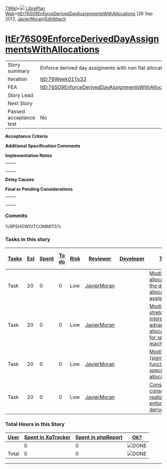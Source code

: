 [TWiki](/twiki/Main/WebHome)&gt;![](/twiki/TWiki/TWikiDocGraphics/web-bg-small.gif) [LibrePlan Web](/twiki/LibrePlan/WebHome)&gt;[ItEr76S09EnforceDerivedDayAssignmentsWithAllocations](http://wiki.libreplan-enterprise.com/twiki/LibrePlan/ItEr76S09EnforceDerivedDayAssignmentsWithAllocations "Topic revision: 3 (28 Sep 2012 - 17:18:13)") (28 Sep 2012, [JavierMoran](/twiki/Main/JavierMoran))[Edit](http://wiki.libreplan-enterprise.com/twiki/bin/edit/LibrePlan/ItEr76S09EnforceDerivedDayAssignmentsWithAllocations?t=1520337934 "Edit this topic text")[Attach](/twiki/bin/attach/LibrePlan/ItEr76S09EnforceDerivedDayAssignmentsWithAllocations "Attach an image or document to this topic")

 [ItEr76S09EnforceDerivedDayAssignmentsWithAllocations](/twiki/LibrePlan/ItEr76S09EnforceDerivedDayAssignmentsWithAllocations)
==========================================================================================================================================================================================



|                        |                                                                                                                                        |
|------------------------|----------------------------------------------------------------------------------------------------------------------------------------|
| Story summary          | Enforce derived day assigments with non flat allocations                                                                               |
| Iteration              | [ItEr76Week01To33](/twiki/LibrePlan/ItEr76Week01To33)                                                                         |
| FEA                    | [ItEr76S09EnforceDerivedDayAssignmentsWithAllocations](/twiki/LibrePlan/ItEr76S09EnforceDerivedDayAssignmentsWithAllocations) |
| Story Lead             |                                                                                                                                        |
| Next Story             |                                                                                                                                        |
| Passed acceptance test | No                                                                                                                                     |

**Acceptance Criteria**

**Additional Specification Comments**

**Implementation Notes**

|     |     |
|-----|-----|
|     |     |

**Delay Causes**

**Final or Pending Considerations**

|     |     |
|-----|-----|
|     |     |

###  Commits

%RPSHOWGITCOMMITS%

###  Tasks in this story



| [Tasks](http://wiki.libreplan-enterprise.com/twiki/LibrePlan/ItEr76S09EnforceDerivedDayAssignmentsWithAllocations?sortcol=0;table=2;up=0#sorted_table "Sort by this column") | [Est](http://wiki.libreplan-enterprise.com/twiki/LibrePlan/ItEr76S09EnforceDerivedDayAssignmentsWithAllocations?sortcol=1;table=2;up=0#sorted_table "Sort by this column") | [Spent](http://wiki.libreplan-enterprise.com/twiki/LibrePlan/ItEr76S09EnforceDerivedDayAssignmentsWithAllocations?sortcol=2;table=2;up=0#sorted_table "Sort by this column") | [To do](http://wiki.libreplan-enterprise.com/twiki/LibrePlan/ItEr76S09EnforceDerivedDayAssignmentsWithAllocations?sortcol=3;table=2;up=0#sorted_table "Sort by this column") | [Risk](http://wiki.libreplan-enterprise.com/twiki/LibrePlan/ItEr76S09EnforceDerivedDayAssignmentsWithAllocations?sortcol=4;table=2;up=0#sorted_table "Sort by this column") | [Reviewer](http://wiki.libreplan-enterprise.com/twiki/LibrePlan/ItEr76S09EnforceDerivedDayAssignmentsWithAllocations?sortcol=5;table=2;up=0#sorted_table "Sort by this column") | [Developer](http://wiki.libreplan-enterprise.com/twiki/LibrePlan/ItEr76S09EnforceDerivedDayAssignmentsWithAllocations?sortcol=6;table=2;up=0#sorted_table "Sort by this column") | [Task Name](http://wiki.libreplan-enterprise.com/twiki/LibrePlan/ItEr76S09EnforceDerivedDayAssignmentsWithAllocations?sortcol=7;table=2;up=0#sorted_table "Sort by this column")   | [Start Date](http://wiki.libreplan-enterprise.com/twiki/LibrePlan/ItEr76S09EnforceDerivedDayAssignmentsWithAllocations?sortcol=8;table=2;up=0#sorted_table "Sort by this column") | [Est End Date](http://wiki.libreplan-enterprise.com/twiki/LibrePlan/ItEr76S09EnforceDerivedDayAssignmentsWithAllocations?sortcol=9;table=2;up=0#sorted_table "Sort by this column") | [End Date](http://wiki.libreplan-enterprise.com/twiki/LibrePlan/ItEr76S09EnforceDerivedDayAssignmentsWithAllocations?sortcol=10;table=2;up=0#sorted_table "Sort by this column") |
|---------------------------------------------------------------------------------------------------------------------------------------------------------------------------------------|-------------------------------------------------------------------------------------------------------------------------------------------------------------------------------------|---------------------------------------------------------------------------------------------------------------------------------------------------------------------------------------|---------------------------------------------------------------------------------------------------------------------------------------------------------------------------------------|--------------------------------------------------------------------------------------------------------------------------------------------------------------------------------------|------------------------------------------------------------------------------------------------------------------------------------------------------------------------------------------|-------------------------------------------------------------------------------------------------------------------------------------------------------------------------------------------|---------------------------------------------------------------------------------------------------------------------------------------------------------------------------------------------|--------------------------------------------------------------------------------------------------------------------------------------------------------------------------------------------|----------------------------------------------------------------------------------------------------------------------------------------------------------------------------------------------|-------------------------------------------------------------------------------------------------------------------------------------------------------------------------------------------|
| Task                                                                                                                                                                                  | 20                                                                                                                                                                                  | 0                                                                                                                                                                                     | 0                                                                                                                                                                                     | Low                                                                                                                                                                                  | [JavierMoran](/twiki/Main/JavierMoran)                                                                                                                                          |                                                                                                                                                                                           | [Modify the manual allocation to adjust the derived allocated day assignments](/twiki/LibrePlan/AnA17S03EnforceDerivedDayAssignmentsWithAllocations#TasK1)                         |                                                                                                                                                                                            |                                                                                                                                                                                              |                                                                                                                                                                                           |
| Task                                                                                                                                                                                  | 20                                                                                                                                                                                  | 0                                                                                                                                                                                     | 0                                                                                                                                                                                     | Low                                                                                                                                                                                  | [JavierMoran](/twiki/Main/JavierMoran)                                                                                                                                          |                                                                                                                                                                                           | [Modify the stretches and interpolation advanced allocation function for specific machine allocations](/twiki/LibrePlan/AnA17S03EnforceDerivedDayAssignmentsWithAllocations#TasK2) |                                                                                                                                                                                            |                                                                                                                                                                                              |                                                                                                                                                                                           |
| Task                                                                                                                                                                                  | 20                                                                                                                                                                                  | 0                                                                                                                                                                                     | 0                                                                                                                                                                                     | Low                                                                                                                                                                                  | [JavierMoran](/twiki/Main/JavierMoran)                                                                                                                                          |                                                                                                                                                                                           | [Modify the S-curve (sigmoid) allocation function for specific machine allocations](/twiki/LibrePlan/AnA17S03EnforceDerivedDayAssignmentsWithAllocations#TasK3)                    |                                                                                                                                                                                            |                                                                                                                                                                                              |                                                                                                                                                                                           |
| Task                                                                                                                                                                                  | 20                                                                                                                                                                                  | 0                                                                                                                                                                                     | 0                                                                                                                                                                                     | Low                                                                                                                                                                                  | [JavierMoran](/twiki/Main/JavierMoran)                                                                                                                                          |                                                                                                                                                                                           | [Consolidation/Undo consolidation reallocation enforcement of derived allocations](/twiki/LibrePlan/AnA17S03EnforceDerivedDayAssignmentsWithAllocations#TasK4)                     |                                                                                                                                                                                            |                                                                                                                                                                                              |                                                                                                                                                                                           |

###  Total Hours in this Story

| [User](http://wiki.libreplan-enterprise.com/twiki/LibrePlan/ItEr76S09EnforceDerivedDayAssignmentsWithAllocations?sortcol=0;table=3;up=0#sorted_table "Sort by this column") | [Spent in XpTracker](http://wiki.libreplan-enterprise.com/twiki/LibrePlan/ItEr76S09EnforceDerivedDayAssignmentsWithAllocations?sortcol=1;table=3;up=0#sorted_table "Sort by this column") | [Spent in phpReport](http://wiki.libreplan-enterprise.com/twiki/LibrePlan/ItEr76S09EnforceDerivedDayAssignmentsWithAllocations?sortcol=2;table=3;up=0#sorted_table "Sort by this column") | [Ok?](http://wiki.libreplan-enterprise.com/twiki/LibrePlan/ItEr76S09EnforceDerivedDayAssignmentsWithAllocations?sortcol=3;table=3;up=0#sorted_table "Sort by this column") |
|--------------------------------------------------------------------------------------------------------------------------------------------------------------------------------------|----------------------------------------------------------------------------------------------------------------------------------------------------------------------------------------------------|----------------------------------------------------------------------------------------------------------------------------------------------------------------------------------------------------|-------------------------------------------------------------------------------------------------------------------------------------------------------------------------------------|
|                                                                                                                                                                                      | 0                                                                                                                                                                                                  | 0                                                                                                                                                                                                  | ![DONE](/twiki/TWiki/TWikiDocGraphics/choice-yes.gif "DONE")                                                                                                                    |
| Total                                                                                                                                                                                | 0                                                                                                                                                                                                  | 0                                                                                                                                                                                                  | ![DONE](/twiki/TWiki/TWikiDocGraphics/choice-yes.gif "DONE")                                                                                                                    |

------------------------------------------------------------------------
